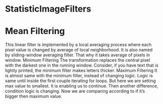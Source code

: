 # StatisticImageFilters

# Mean Filtering

This linear filter is implemented by a local averaging process where each pixel value is changed by average of local neighborhood. It is also named by sliding-window averaging filter. That why it takes average of pixels in window.
Minimum Filtering
The transformation replaces the central pixel with the darkest one in the running window. Consider, if you have text that is lightly printed, the minimum filter makes letters thicker.
Maximum Filtering
It is almost same with the minimum filter, instead of changing logic. Logic is same until inside the first couple iterating for loops. But here we are setting max value to smallest. It is enabling us to continue. Then another difference, condition logic is changing. Now we are comparing according to if it’s bigger then maximum value.